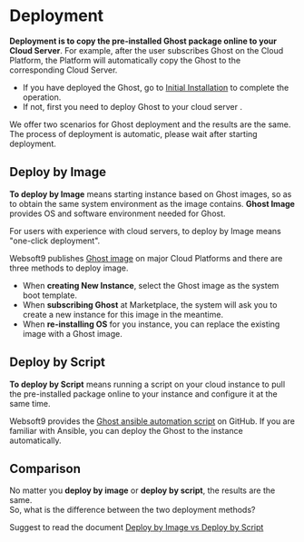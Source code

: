 # Deployment

**Deployment is to copy the pre-installed Ghost package online to your Cloud Server**. For example, after the user subscribes Ghost on the Cloud Platform, the Platform will automatically copy the Ghost to the corresponding Cloud Server.

- If you have deployed the Ghost, go to [Initial Installation](/stack-installation.md) to complete the operation.
- If not, first you need to deploy Ghost to your cloud server .

We offer two scenarios for Ghost deployment and the results are the same. The process of deployment is automatic, please wait after starting deployment.

## Deploy by Image

**To deploy by Image** means starting instance based on Ghost images, so as to obtain the same system environment as the image contains. **Ghost Image** provides OS and software environment needed for Ghost.

For users with experience with cloud servers, to deploy by Image means "one-click deployment".

Websoft9 publishes [Ghost image](https://apps.websoft9.com/ghost) on major Cloud Platforms and there are three methods to deploy image. 

* When **creating New Instance**, select the Ghost image as the system boot template.
* When **subscribing Ghost** at Marketplace, the system will ask you to create a new instance for this image in the meantime.
* When **re-installing OS** for you instance, you can replace the existing image with a Ghost image.

## Deploy by Script

**To deploy by Script** means running a script on your cloud instance to pull the pre-installed package online to your instance and configure it at the same time.

Websoft9 provides the [Ghost ansible automation script](https://github.com/Websoft9/ansible-ghost) on GitHub. If you are familiar with Ansible, you can deploy the Ghost to the instance automatically.

## Comparison

No matter you **deploy by image** or **deploy by script**, the results are the same.  
So, what is the difference between the two deployment methods?

Suggest to read the document [Deploy by Image vs Deploy by Script](https://support.websoft9.com/docs/faq/bz-product.html#deployment-comparison)